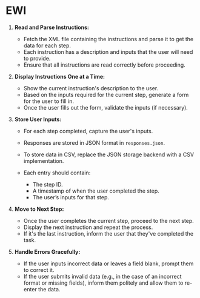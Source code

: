 # EWI

1. **Read and Parse Instructions:**

   * Fetch the XML file containing the instructions and parse it to get the data for each step.
   * Each instruction has a description and inputs that the user will need to provide.
   * Ensure that all instructions are read correctly before proceeding.

2. **Display Instructions One at a Time:**

   * Show the current instruction's description to the user.
   * Based on the inputs required for the current step, generate a form for the user to fill in.
   * Once the user fills out the form, validate the inputs (if necessary).

3. **Store User Inputs:**

   * For each step completed, capture the user's inputs.
   * Responses are stored in JSON format in `responses.json`.
   * To store data in CSV, replace the JSON storage backend with a CSV implementation.
   * Each entry should contain:

     * The step ID.
     * A timestamp of when the user completed the step.
     * The user’s inputs for that step.

4. **Move to Next Step:**

   * Once the user completes the current step, proceed to the next step.
   * Display the next instruction and repeat the process.
   * If it's the last instruction, inform the user that they've completed the task.

5. **Handle Errors Gracefully:**

   * If the user inputs incorrect data or leaves a field blank, prompt them to correct it.
   * If the user submits invalid data (e.g., in the case of an incorrect format or missing fields), inform them politely and allow them to re-enter the data.
